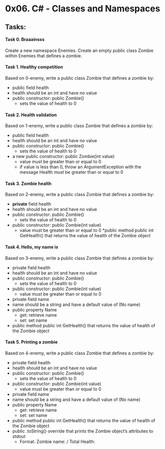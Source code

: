 ﻿# 0x06. C# - Classes and Namespaces

## Tasks:

#### Task 0. Braaainsss
Create a new namespace Enemies. Create an empty public class Zombie within Enemies that defines a zombie.

#### Task 1. Healthy competition
Based on 0-enemy, write a public class Zombie that defines a zombie by:

* public field health
* health should be an int and have no value
* public constructor: public Zombie()
    * sets the value of health to 0

#### Task 2. Health validation
Based on 1-enemy, write a public class Zombie that defines a zombie by:

* public field health
* health should be an int and have no value
* public constructor: public Zombie()
    * sets the value of health to 0
* a new public constructor: public Zombie(int value)
    * value must be greater than or equal to 0
    * if value is less than 0, throw an ArgumentException with the message Health must be greater than or equal to 0

#### Task 3. Zombie health
Based on 2-enemy, write a public class Zombie that defines a zombie by:

* __private__ field health
* health should be an int and have no value
* public constructor: public Zombie()
    * sets the value of health to 0
* public constructor: public Zombie(int value)
    * value must be greater than or equal to 0
*public method public int GetHealth() that returns the value of health of the Zombie object

#### Task 4. Hello, my name is
Based on 3-enemy, write a public class Zombie that defines a zombie by:

* private field health
* health should be an int and have no value
* public constructor: public Zombie()
    * sets the value of health to 0
* public constructor: public Zombie(int value)
    * value must be greater than or equal to 0
* private field name
* name should be a string and have a default value of (No name)
* public property Name
    * get: retrieve name
    * set: set name
* public method public int GetHealth() that returns the value of health of the Zombie object

#### Task 5. Printing a zombie
Based on 4-enemy, write a public class Zombie that defines a zombie by:

* private field health
* health should be an int and have no value
* public constructor: public Zombie()
    * sets the value of health to 0
* public constructor: public Zombie(int value)
    * value must be greater than or equal to 0
* private field name
* name should be a string and have a default value of (No name)
* public property Name
    * get: retrieve name
    * set: set name
* public method public int GetHealth() that returns the value of health of the Zombie object
* public .toString() override that prints the Zombie object’s attributes to stdout
    * Format: Zombie name: <name> / Total Health: <health>